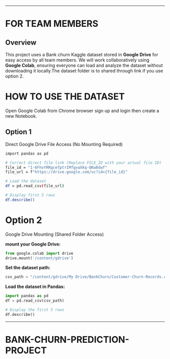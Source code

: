 ---
# FOR TEAM MEMBERS

## Overview
This project uses a  Bank churn Kaggle dataset stored in **Google Drive** for easy access by all team members. We will work collaboratively using **Google Colab**, ensuring everyone can load and analyze the dataset without downloading it locally.The dataset folder is to shared through  link if you use option 2.

# HOW TO USE THE DATASET
 Open Google Colab from Chrome browser  sign up and login  then create a new Notebook.

 ## Option 1
 Direct Google Drive File Access (No Mounting Required)
 
 ```sh
 import pandas as pd

# Correct direct file link (Replace FILE_ID with your actual file ID)
file_id = "1-6FhvYRRgceTptrIMfgvaXkq-QKw8dwf"
file_url = f"https://drive.google.com/uc?id={file_id}"

# Load the dataset
df = pd.read_csv(file_url)

# Display first 5 rows
df.describe()
```

# Option 2
Google Drive Mounting (Shared Folder Access)

 **mount your Google Drive:**
```python
from google.colab import drive
drive.mount('/content/gdrive')
```

 **Set the dataset path:**
```python
csv_path = "/content/gdrive/My Drive/BankChurn/Customer-Churn-Records.csv"
```
 **Load the dataset in Pandas:**
```python
import pandas as pd
df = pd.read_csv(csv_path)

# Display the first 5 rows
df.describe()
```
 ---
 
# BANK-CHURN-PREDICTION-PROJECT





